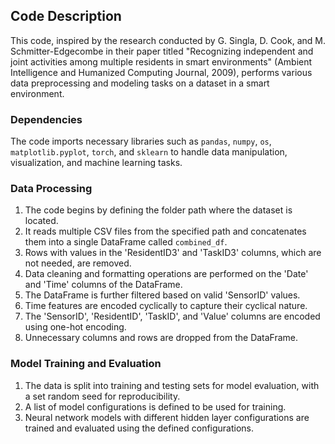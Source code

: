## Code Description

This code, inspired by the research conducted by G. Singla, D. Cook, and M. Schmitter-Edgecombe in their paper titled "Recognizing independent and joint activities among multiple residents in smart environments" (Ambient Intelligence and Humanized Computing Journal, 2009), performs various data preprocessing and modeling tasks on a dataset in a smart environment.

### Dependencies

The code imports necessary libraries such as `pandas`, `numpy`, `os`, `matplotlib.pyplot`, `torch`, and `sklearn` to handle data manipulation, visualization, and machine learning tasks.

### Data Processing

1. The code begins by defining the folder path where the dataset is located.
2. It reads multiple CSV files from the specified path and concatenates them into a single DataFrame called `combined_df`.
3. Rows with values in the 'ResidentID3' and 'TaskID3' columns, which are not needed, are removed.
4. Data cleaning and formatting operations are performed on the 'Date' and 'Time' columns of the DataFrame.
5. The DataFrame is further filtered based on valid 'SensorID' values.
6. Time features are encoded cyclically to capture their cyclical nature.
7. The 'SensorID', 'ResidentID', 'TaskID', and 'Value' columns are encoded using one-hot encoding.
8. Unnecessary columns and rows are dropped from the DataFrame.

### Model Training and Evaluation

1. The data is split into training and testing sets for model evaluation, with a set random seed for reproducibility.
2. A list of model configurations is defined to be used for training.
3. Neural network models with different hidden layer configurations are trained and evaluated using the defined configurations.


